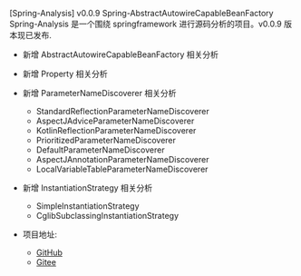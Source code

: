 [Spring-Analysis] v0.0.9 Spring-AbstractAutowireCapableBeanFactory
Spring-Analysis 是一个围绕 springframework 进行源码分析的项目。v0.0.9 版本现已发布. 

- 新增 AbstractAutowireCapableBeanFactory 相关分析
- 新增 Property 相关分析
- 新增 ParameterNameDiscoverer 相关分析
    - StandardReflectionParameterNameDiscoverer
    - AspectJAdviceParameterNameDiscoverer
    - KotlinReflectionParameterNameDiscoverer
    - PrioritizedParameterNameDiscoverer
    - DefaultParameterNameDiscoverer
    - AspectJAnnotationParameterNameDiscoverer
    - LocalVariableTableParameterNameDiscoverer
    
- 新增 InstantiationStrategy 相关分析
    - SimpleInstantiationStrategy
    - CglibSubclassingInstantiationStrategy


- 项目地址: 
    - [GitHub](https://github.com/huifer/spring-analysis)
    - [Gitee](https://gitee.com/pychfarm_admin/spring-analysis)